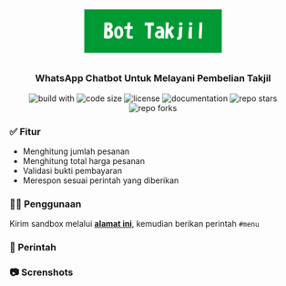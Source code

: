 <h1 align="center"><img alt="bot takjil" src="https://raw.githubusercontent.com/dikyindrah/BotTakjil/main/img/bot_takjil.png" width="250"></h1>

<h3 align="center"><b>WhatsApp Chatbot Untuk Melayani Pembelian Takjil</b></h3>

<p align="center">
  <img alt="build with" src="https://img.shields.io/badge/build%20with-python%2C%20flask%2C%20twilio-blue">
  <img alt="code size" src="https://img.shields.io/github/languages/code-size/dikyindrah/BotTakjil">
  <img alt="license" src="https://img.shields.io/badge/license-MIT-brightgreen">
  <img alt="documentation" src="https://img.shields.io/badge/documentation-README-brightgreen">
  <img alt="repo stars" src="https://img.shields.io/github/stars/dikyindrah/BotTakjil?style=social">
  <img alt="repo forks" src="https://img.shields.io/github/forks/dikyindrah/BotTakjil?style=social">
</p>

### ✅ Fitur
- Menghitung jumlah pesanan
- Menghitung total harga pesanan
- Validasi bukti pembayaran
- Merespon sesuai perintah yang diberikan

### 👨‍💻 Penggunaan
Kirim sandbox melalui **[alamat ini](https://wa.me/14155238886?text=join%20made-hunt)**, kemudian berikan perintah `#menu` 

### 📝 Perintah


### 📷 Screnshots

